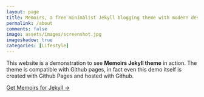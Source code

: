 ```yaml
---
layout: page
title: Memoirs, a free minimalist Jekyll blogging theme with modern design
permalink: /about
comments: false
image: assets/images/screenshot.jpg
imageshadow: true
categories: [Lifestyle]
---
```


This website is a demonstration to see **Memoirs Jekyll theme** in action. The theme is compatible with Github pages, in fact even this demo itself is created with Github Pages and hosted with Github.

<a target="_blank" href="https://bootstrapstarter.com/bootstrap-templates/jekyll-theme-memoirs/" class="btn btn-dark"> Get Memoirs for Jekyll &rarr;</a>
